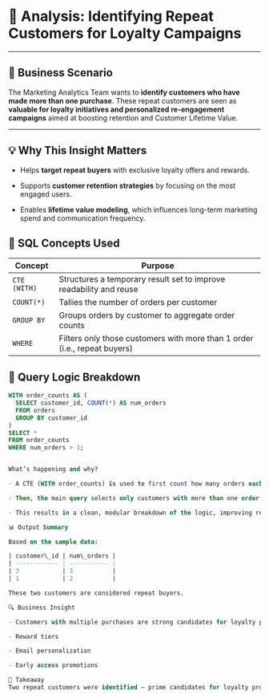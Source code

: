 # 🎯 Analysis: Identifying Repeat Customers for Loyalty Campaigns

---

## 🧠 Business Scenario
The Marketing Analytics Team wants to **identify customers who have made more than one purchase**. These repeat customers are seen as **valuable for loyalty initiatives and personalized re-engagement campaigns** aimed at boosting retention and Customer Lifetime Value.

---

## 💡 Why This Insight Matters

- Helps **target repeat buyers** with exclusive loyalty offers and rewards.

- Supports **customer retention strategies** by focusing on the most engaged users.

- Enables **lifetime value modeling**, which influences long-term marketing spend and communication frequency.

## 🧰 SQL Concepts Used

| Concept      | Purpose                                                                   |
| ------------ | ------------------------------------------------------------------------- |
| `CTE (WITH)` | Structures a temporary result set to improve readability and reuse        |
| `COUNT(*)`   | Tallies the number of orders per customer                                 |
| `GROUP BY`   | Groups orders by customer to aggregate order counts                       |
| `WHERE`      | Filters only those customers with more than 1 order (i.e., repeat buyers) |


## 🧪 Query Logic Breakdown

```sql
WITH order_counts AS (
  SELECT customer_id, COUNT(*) AS num_orders
  FROM orders
  GROUP BY customer_id
)
SELECT *
FROM order_counts
WHERE num_orders > 1;


What’s happening and why?

- A CTE (WITH order_counts) is used to first count how many orders each customer has placed.

- Then, the main query selects only customers with more than one order using WHERE num_orders > 1.

- This results in a clean, modular breakdown of the logic, improving readability and maintainability of the SQL.

📊 Output Summary

Based on the sample data:

| customer\_id | num\_orders |
| ------------ | ----------- |
| 3            | 3           |
| 1            | 2           |

These two customers are considered repeat buyers.

🔍 Business Insight

- Customers with multiple purchases are strong candidates for loyalty programs and upselling opportunities. In this case, Customer 1 and Customer 3 have shown repeated engagement with the business, making them ideal targets for:

- Reward tiers

- Email personalization

- Early access promotions

🔑 Takeaway
Two repeat customers were identified — prime candidates for loyalty programs and targeted marketing efforts to increase retention and maximize revenue.
